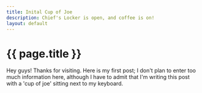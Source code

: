 ```yaml
---
title: Inital Cup of Joe
description: Chief's Locker is open, and coffee is on!
layout: default
---
```


<h1>{{ page.title }}</h1>

Hey guys!  Thanks for visiting.  Here is my first post; I don't plan to enter too much information here, although I have to admit that I'm writing this post with a 'cup of joe' sitting next to my keyboard.